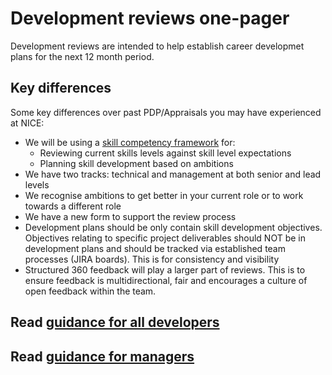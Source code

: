 
# Development reviews one-pager

Development reviews are intended to help establish career developmet plans for the next 12 month period. 

## Key differences
Some key differences over past PDP/Appraisals you may have experienced at NICE: 

* We will be using a [skill competency framework](/skill-framework/skill-framework.md) for:
  * Reviewing current skills levels against skill level expectations
  * Planning skill development based on ambitions
* We have two tracks: technical and management at both senior and lead levels
* We recognise ambitions to get better in your current role or to work towards a different role
* We have a new form to support the review process
* Development plans should be only contain skill development objectives.  Objectives relating to specific project deliverables should NOT be in development plans and should be tracked via established team processes (JIRA boards).  This is for consistency and visibility
* Structured 360 feedback will play a larger part of reviews.  This is to ensure feedback is multidirectional, fair and encourages a culture of open feedback within the team.


## Read [guidance for all developers](guidance-for-developers.md)

## Read [guidance for managers](guidance-for-managers.md)
  
